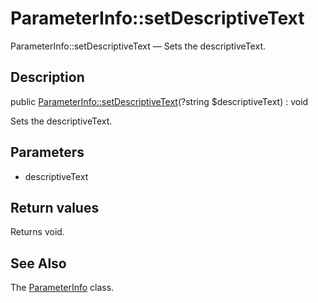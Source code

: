 ParameterInfo::setDescriptiveText
================

ParameterInfo::setDescriptiveText — Sets the descriptiveText.

Description
---------------


public [ParameterInfo::setDescriptiveText](https://github.com/lingtalfi/DocTools/blob/master/doc/api/DocTools/Info/ParameterInfo/setDescriptiveText.md)(?string $descriptiveText) : void




Sets the descriptiveText.




Parameters
--------------


- descriptiveText
    


Return values
----------------

Returns void.









See Also
-----------

The [ParameterInfo](https://github.com/lingtalfi/DocTools/blob/master/doc/api/DocTools/Info/ParameterInfo.md) class.
